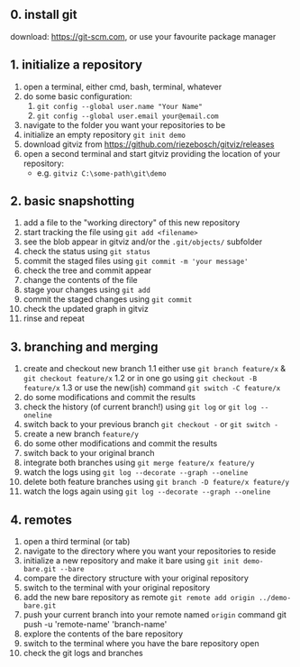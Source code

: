## 0. install git

download: https://git-scm.com, or use your favourite package manager

## 1. initialize a repository

1. open a terminal, either cmd, bash, terminal, whatever
2. do some basic configuration:
    1. `git config --global user.name "Your Name"`
    2. `git config --global user.email your@email.com`
3. navigate to the folder you want your repositories to be
4. initialize an empty repository `git init demo`
5. download gitviz from https://github.com/riezebosch/gitviz/releases
6. open a second terminal and start gitviz providing the location of your repository:
    * e.g. `gitviz C:\some-path\git\demo`

## 2. basic snapshotting

1. add a file to the "working directory" of this new repository
2. start tracking the file using `git add <filename>`
3. see the blob appear in gitviz and/or the `.git/objects/` subfolder
4. check the status using `git status`
5. commit the staged files using `git commit -m 'your message'`
6. check the tree and commit appear
7. change the contents of the file
8. stage your changes using `git add`
9. commit the staged changes using `git commit`
10. check the updated graph in gitviz
11. rinse and repeat

## 3. branching and merging

1. create and checkout new branch
    1.1 either use `git branch feature/x` & `git checkout feature/x`
    1.2 or in one go using `git checkout -B feature/x`
    1.3 or use the new(ish) command `git switch -C feature/x`
2. do some modifications and commit the results
3. check the history (of current branch!) using `git log` or `git log --oneline`
4. switch back to your previous branch `git checkout -` or `git switch -`
5. create a new branch `feature/y`
6. do some other modifications and commit the results
7. switch back to your original branch
8. integrate both branches using `git merge feature/x feature/y`
9. watch the logs using `git log --decorate --graph --oneline`
10. delete both feature branches using `git branch -D feature/x feature/y`
11. watch the logs again using `git log --decorate --graph --oneline`

## 4. remotes

1. open a third terminal (or tab)
2. navigate to the directory where you want your repositories to reside
3. initialize a new repository and make it bare using `git init demo-bare.git --bare`
4. compare the directory structure with your original repository
5. switch to the terminal with your original repository
6. add the new bare repository as remote `git remote add origin ../demo-bare.git`
7. push your current branch into your remote named `origin` command git push -u 'remote-name' 'branch-name'
8. explore the contents of the bare repository
9. switch to the terminal where you have the bare repository open
10. check the git logs and branches